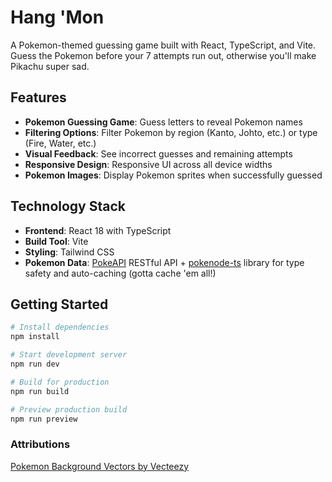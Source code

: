 # Hang 'Mon

A Pokemon-themed guessing game built with React, TypeScript, and Vite. Guess the Pokemon before your 7 attempts run out, otherwise you'll make Pikachu super sad.

## Features

- **Pokemon Guessing Game**: Guess letters to reveal Pokemon names
- **Filtering Options**: Filter Pokemon by region (Kanto, Johto, etc.) or type (Fire, Water, etc.)
- **Visual Feedback**: See incorrect guesses and remaining attempts
- **Responsive Design**: Responsive UI across all device widths
- **Pokemon Images**: Display Pokemon sprites when successfully guessed

## Technology Stack

- **Frontend**: React 18 with TypeScript
- **Build Tool**: Vite
- **Styling**: Tailwind CSS
- **Pokemon Data**: [PokeAPI](https://pokeapi.co/) RESTful API + [pokenode-ts](https://github.com/Gabb-c/pokenode-ts) library for type safety and auto-caching (gotta cache 'em all!)

## Getting Started

```bash
# Install dependencies
npm install

# Start development server
npm run dev

# Build for production
npm run build

# Preview production build
npm run preview
```

### Attributions

<a href="https://www.vecteezy.com/free-vector/pokemon-background">Pokemon Background Vectors by Vecteezy</a>
